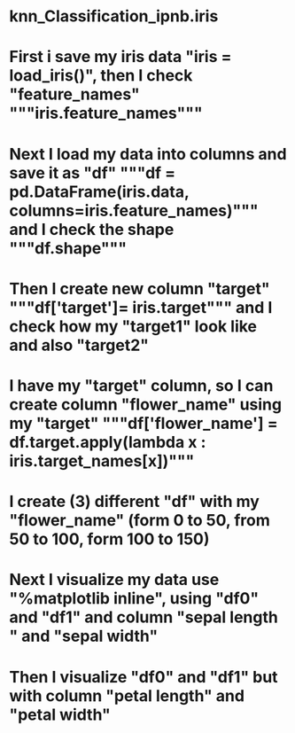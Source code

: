 # knn_Classification_ipnb.iris
# First i save my iris data "iris = load_iris()", then I check "feature_names" """iris.feature_names"""
# Next I load my data into columns and save it as "df" """df = pd.DataFrame(iris.data, columns=iris.feature_names)""" and I check the shape """df.shape"""
# Then I create new column "target" """df['target']= iris.target""" and I check how my "target1" look like and also "target2"
# I have my "target" column, so I can create column "flower_name" using my "target" """df['flower_name'] = df.target.apply(lambda x : iris.target_names[x])"""
# I create (3) different "df" with my "flower_name" (form 0 to 50, from 50 to 100, form 100 to 150) 
# Next I visualize my data use "%matplotlib inline", using "df0" and "df1" and column "sepal length " and "sepal width"
# Then I visualize "df0" and "df1" but with column "petal length" and "petal width"
